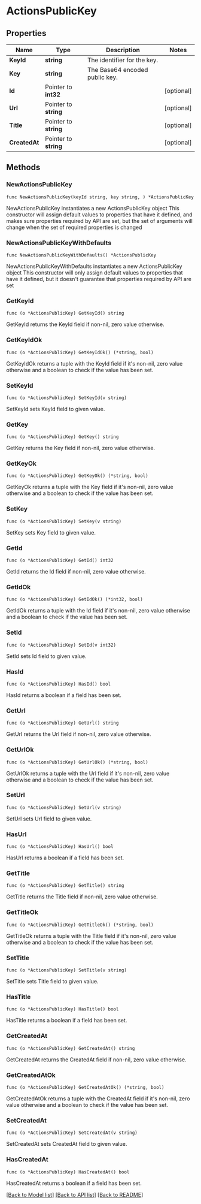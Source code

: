 # ActionsPublicKey

## Properties

Name | Type | Description | Notes
------------ | ------------- | ------------- | -------------
**KeyId** | **string** | The identifier for the key. | 
**Key** | **string** | The Base64 encoded public key. | 
**Id** | Pointer to **int32** |  | [optional] 
**Url** | Pointer to **string** |  | [optional] 
**Title** | Pointer to **string** |  | [optional] 
**CreatedAt** | Pointer to **string** |  | [optional] 

## Methods

### NewActionsPublicKey

`func NewActionsPublicKey(keyId string, key string, ) *ActionsPublicKey`

NewActionsPublicKey instantiates a new ActionsPublicKey object
This constructor will assign default values to properties that have it defined,
and makes sure properties required by API are set, but the set of arguments
will change when the set of required properties is changed

### NewActionsPublicKeyWithDefaults

`func NewActionsPublicKeyWithDefaults() *ActionsPublicKey`

NewActionsPublicKeyWithDefaults instantiates a new ActionsPublicKey object
This constructor will only assign default values to properties that have it defined,
but it doesn't guarantee that properties required by API are set

### GetKeyId

`func (o *ActionsPublicKey) GetKeyId() string`

GetKeyId returns the KeyId field if non-nil, zero value otherwise.

### GetKeyIdOk

`func (o *ActionsPublicKey) GetKeyIdOk() (*string, bool)`

GetKeyIdOk returns a tuple with the KeyId field if it's non-nil, zero value otherwise
and a boolean to check if the value has been set.

### SetKeyId

`func (o *ActionsPublicKey) SetKeyId(v string)`

SetKeyId sets KeyId field to given value.


### GetKey

`func (o *ActionsPublicKey) GetKey() string`

GetKey returns the Key field if non-nil, zero value otherwise.

### GetKeyOk

`func (o *ActionsPublicKey) GetKeyOk() (*string, bool)`

GetKeyOk returns a tuple with the Key field if it's non-nil, zero value otherwise
and a boolean to check if the value has been set.

### SetKey

`func (o *ActionsPublicKey) SetKey(v string)`

SetKey sets Key field to given value.


### GetId

`func (o *ActionsPublicKey) GetId() int32`

GetId returns the Id field if non-nil, zero value otherwise.

### GetIdOk

`func (o *ActionsPublicKey) GetIdOk() (*int32, bool)`

GetIdOk returns a tuple with the Id field if it's non-nil, zero value otherwise
and a boolean to check if the value has been set.

### SetId

`func (o *ActionsPublicKey) SetId(v int32)`

SetId sets Id field to given value.

### HasId

`func (o *ActionsPublicKey) HasId() bool`

HasId returns a boolean if a field has been set.

### GetUrl

`func (o *ActionsPublicKey) GetUrl() string`

GetUrl returns the Url field if non-nil, zero value otherwise.

### GetUrlOk

`func (o *ActionsPublicKey) GetUrlOk() (*string, bool)`

GetUrlOk returns a tuple with the Url field if it's non-nil, zero value otherwise
and a boolean to check if the value has been set.

### SetUrl

`func (o *ActionsPublicKey) SetUrl(v string)`

SetUrl sets Url field to given value.

### HasUrl

`func (o *ActionsPublicKey) HasUrl() bool`

HasUrl returns a boolean if a field has been set.

### GetTitle

`func (o *ActionsPublicKey) GetTitle() string`

GetTitle returns the Title field if non-nil, zero value otherwise.

### GetTitleOk

`func (o *ActionsPublicKey) GetTitleOk() (*string, bool)`

GetTitleOk returns a tuple with the Title field if it's non-nil, zero value otherwise
and a boolean to check if the value has been set.

### SetTitle

`func (o *ActionsPublicKey) SetTitle(v string)`

SetTitle sets Title field to given value.

### HasTitle

`func (o *ActionsPublicKey) HasTitle() bool`

HasTitle returns a boolean if a field has been set.

### GetCreatedAt

`func (o *ActionsPublicKey) GetCreatedAt() string`

GetCreatedAt returns the CreatedAt field if non-nil, zero value otherwise.

### GetCreatedAtOk

`func (o *ActionsPublicKey) GetCreatedAtOk() (*string, bool)`

GetCreatedAtOk returns a tuple with the CreatedAt field if it's non-nil, zero value otherwise
and a boolean to check if the value has been set.

### SetCreatedAt

`func (o *ActionsPublicKey) SetCreatedAt(v string)`

SetCreatedAt sets CreatedAt field to given value.

### HasCreatedAt

`func (o *ActionsPublicKey) HasCreatedAt() bool`

HasCreatedAt returns a boolean if a field has been set.


[[Back to Model list]](../README.md#documentation-for-models) [[Back to API list]](../README.md#documentation-for-api-endpoints) [[Back to README]](../README.md)


